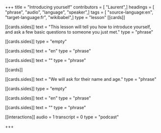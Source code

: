 +++
title = "Introducing yourself"
contributors = [ "Laurent",]
headings = [ "phrase", "audio", "language", "speaker",]
tags = [ "source-language:en", "target-language:fr", "wikibabel",]
type = "lesson"
[[cards]]

[[cards.sides]]
text = "This lesson will tell you how to introduce yourself, and ask a few basic questions to someone you just met."
type = "phrase"

[[cards.sides]]
type = "empty"

[[cards.sides]]
text = "en"
type = "phrase"

[[cards.sides]]
text = ""
type = "phrase"

[[cards]]

[[cards.sides]]
text = "We will ask for their name and age."
type = "phrase"

[[cards.sides]]
type = "empty"

[[cards.sides]]
text = "en"
type = "phrase"

[[cards.sides]]
text = ""
type = "phrase"

[[interactions]]
audio = 1
transcript = 0
type = "podcast"

+++
